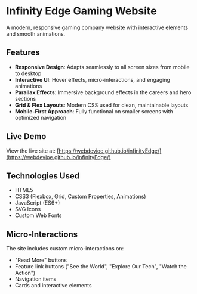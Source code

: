# Infinity Edge Gaming Website

A modern, responsive gaming company website with interactive elements and smooth animations.

## Features

- **Responsive Design**: Adapts seamlessly to all screen sizes from mobile to desktop
- **Interactive UI**: Hover effects, micro-interactions, and engaging animations
- **Parallax Effects**: Immersive background effects in the careers and hero sections
- **Grid & Flex Layouts**: Modern CSS used for clean, maintainable layouts
- **Mobile-First Approach**: Fully functional on smaller screens with optimized navigation

## Live Demo

View the live site at: [https://webdevjoe.github.io/infinityEdge/](https://webdevjoe.github.io/infinityEdge/)

## Technologies Used

- HTML5
- CSS3 (Flexbox, Grid, Custom Properties, Animations)
- JavaScript (ES6+)
- SVG Icons
- Custom Web Fonts

## Micro-Interactions

The site includes custom micro-interactions on:

- "Read More" buttons
- Feature link buttons ("See the World", "Explore Our Tech", "Watch the Action")
- Navigation items
- Cards and interactive elements
